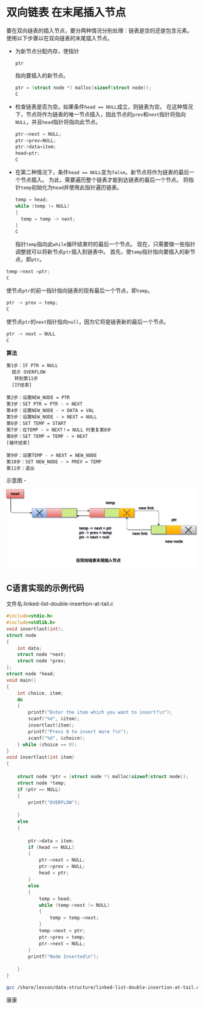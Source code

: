 # 双向链表 在末尾插入节点

要在双向链表的插入节点，要分两种情况分别处理：链表是空的还是包含元素。 使用以下步骤以在双向链表的末尾插入节点。

- 为新节点分配内存，使指针

  ```
  ptr
  ```

  指向要插入的新节点。

  ```c
  ptr = (struct node *) malloc(sizeof(struct node));
  C
  ```

- 检查链表是否为空。如果条件`head == NULL`成立，则链表为空。 在这种情况下，节点将作为链表的唯一节点插入，因此节点的`prev`和`next`指针将指向`NULL`，并且`head`指针将指向此节点。

  ```c
  ptr->next = NULL;  
  ptr->prev=NULL;  
  ptr->data=item;  
  head=ptr;
  C
  ```

- 在第二种情况下，条件`head == NULL`变为`false`。新节点将作为链表的最后一个节点插入。 为此，需要遍历整个链表才能到达链表的最后一个节点。 将指针`temp`初始化为`head`并使用此指针遍历链表。

  ```c
  temp = head;   
  while (temp != NULL)  
  {  
    temp = temp -> next;   
  }
  C
  ```

  指针`temp`指向此`while`循环结束时的最后一个节点。 现在，只需要做一些指针调整就可以将新节点`ptr`插入到链表中。 首先，使`temp`指针指向要插入的新节点，即`ptr`。

```c
temp->next =ptr;
C
```

使节点`ptr`的前一指针指向链表的现有最后一个节点，即`temp`。

```c
ptr -> prev = temp;
C
```

使节点`ptr`的`next`指针指向`null`，因为它将是链表新的最后一个节点。

```c
ptr -> next = NULL
C
```

**算法**

```
第1步：IF PTR = NULL
  提示 OVERFLOW 
   转到第11步
  [IF结束]

第2步：设置NEW_NODE = PTR
第3步：SET PTR = PTR - > NEXT
第4步：设置NEW_NODE - > DATA = VAL
第5步：设置NEW_NODE - > NEXT = NULL
第6步：SET TEMP = START
第7步：在TEMP - > NEXT！= NULL 时重复第8步
第8步：SET TEMP = TEMP - > NEXT
[循环结束]

第9步：设置TEMP - > NEXT = NEW_NODE
第10步：SET NEW_NODE - > PREV = TEMP
第11步：退出
```

示意图 - 

![img](./images/linked-list-double-insertion-at-tail.png)

## C语言实现的示例代码

文件名:linked-list-double-insertion-at-tail.c

```c
#include<stdio.h>  
#include<stdlib.h>  
void insertlast(int);
struct node
{
    int data;
    struct node *next;
    struct node *prev;
};
struct node *head;
void main()
{
    int choice, item;
    do
    {
        printf("Enter the item which you want to insert?\n");
        scanf("%d", &item);
        insertlast(item);
        printf("Press 0 to insert more ?\n");
        scanf("%d", &choice);
    } while (choice == 0);
}
void insertlast(int item)
{

    struct node *ptr = (struct node *) malloc(sizeof(struct node));
    struct node *temp;
    if (ptr == NULL)
    {
        printf("OVERFLOW");

    }
    else
    {

        ptr->data = item;
        if (head == NULL)
        {
            ptr->next = NULL;
            ptr->prev = NULL;
            head = ptr;
        }
        else
        {
            temp = head;
            while (temp->next != NULL)
            {
                temp = temp->next;
            }
            temp->next = ptr;
            ptr->prev = temp;
            ptr->next = NULL;
        }
        printf("Node Inserted\n");

    }
}
```

```bash
gcc /share/lesson/data-structure/linked-list-double-insertion-at-tail.c && ./a.out
```

康康